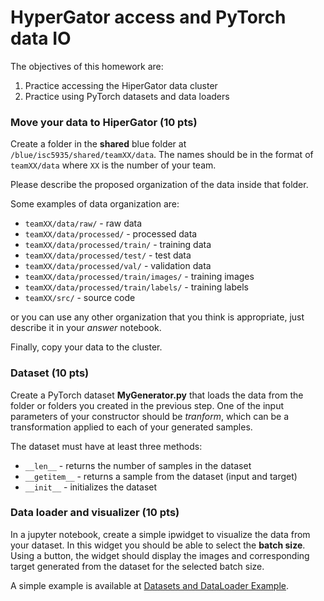 #  HyperGator access and PyTorch data IO

The objectives of this homework are:
1. Practice accessing the HiperGator data cluster 
2. Practice using PyTorch datasets and data loaders

### Move your data to HiperGator (10 pts)
Create a folder  in the **shared** blue folder at `/blue/isc5935/shared/teamXX/data`.
The names should be in the format of `teamXX/data` where `XX` is the number of your team. 

Please describe the proposed organization of the data inside that folder.

Some examples of data organization are:
- `teamXX/data/raw/` - raw data
- `teamXX/data/processed/` - processed data
- `teamXX/data/processed/train/` - training data
- `teamXX/data/processed/test/` - test data
- `teamXX/data/processed/val/` - validation data
- `teamXX/data/processed/train/images/` - training images
- `teamXX/data/processed/train/labels/` - training labels
- `teamXX/src/` - source code

or you can use any other organization that you think is appropriate, just describe it in your *answer* notebook. 

Finally, copy your data to the cluster. 

### Dataset (10 pts)
Create a PyTorch dataset **MyGenerator.py** that loads the data from the folder or folders you created in the previous step.
One of the input parameters of your constructor should be *tranform*, which can be a transformation
applied to each of your generated samples.

The dataset must have at least three methods:
- `__len__` - returns the number of samples in the dataset
- `__getitem__` - returns a sample from the dataset (input and target)
- `__init__` - initializes the dataset

### Data loader and visualizer (10 pts)
In a jupyter notebook, create a simple ipwidget to visualize the data from your dataset.
In this widget you should be able to select the **batch size**. 
Using a button, the widget should display the images and corresponding target generated from the dataset for the selected batch size.

A simple example is available at [Datasets and DataLoader Example](https://github.com/olmozavala/ISC_5935_EXamples/blob/main/PyTorch/3_Data_Loaders.py).
